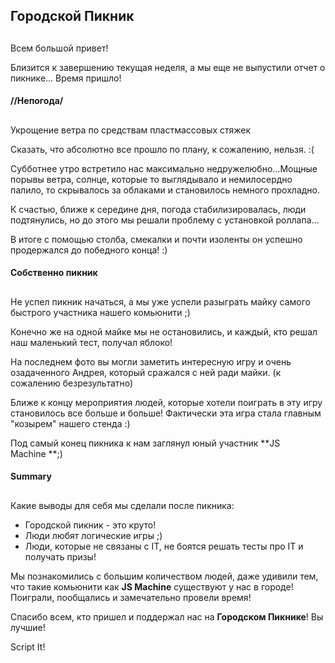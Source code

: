 ## Городской Пикник

## 

Всем большой привет!

Близится к завершению текущая неделя, а мы еще не выпустили отчет о пикнике… Время пришло!

#### //Непогода/

## 

Укрощение ветра по средствам пластмассовых стяжек

Сказать, что абсолютно все прошло по плану, к сожалению, нельзя. :(

Субботнее утро встретило нас максимально недружелюбно…Мощные порывы ветра, солнце, которые то выглядывало и немилосердно палило, то скрывалось за облаками и становилось немного прохладно.

К счастью, ближе к середине дня, погода стабилизировалась, люди подтянулись, но до этого мы решали проблему с установкой роллапа…

В итоге с помощью столба, смекалки и почти изоленты он успешно продержался до победного конца! :)

#### Собственно пикник

## 

Не успел пикник начаться, а мы уже успели разыграть майку самого быстрого участника нашего комьюнити ;)

Конечно же на одной майке мы не остановились, и каждый, кто решал наш маленький тест, получал яблоко!

На последнем фото вы могли заметить интересную игру и очень озадаченного Андрея, который сражался с ней ради майки. (к сожалению безрезультатно)

Ближе к концу мероприятия людей, которые хотели поиграть в эту игру становилось все больше и больше! Фактически эта игра стала главным "козырем" нашего стенда :)

Под самый конец пикника к нам заглянул юный участник **JS Machine **;)

#### Summary

## 

Какие выводы для себя мы сделали после пикника:

- Городской пикник - это круто!
- Люди любят логические игры ;)
- Люди, которые не связаны с IT, не боятся решать тесты про IT и получать призы!

Мы познакомились с большим количеством людей, даже удивили тем, что такие комьюнити как **JS Machine** существуют у нас в городе! Поиграли, пообщались и замечательно провели время!

Спасибо всем, кто пришел и поддержал нас на **Городском Пикнике**! Вы лучшие!

Script It!